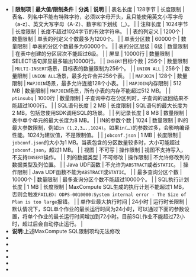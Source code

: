 - | **限制项** | **最大值/限制条件** | **分类** | **说明** |
  | 表名长度 | 128字节 | 长度限制 | 表名、列名中不能有特殊字符，必须以字母开头，且只能使用英文小写字母（a-z）、英文大写字母（A-Z）、数字和下划线（_）。 |
  | 注释长度 | 1024字节 | 长度限制 | 长度不超过1024字节的有效字符串。 |
  | 表的列定义 | 1200个 | 数量限制 | 单表的列定义个数最多为1200个。 |
  | 单表分区数 | 60000个 | 数量限制 | 单表的分区个数最多为60000个。 |
  | 表的分区层级 | 6级 | 数量限制 | 在表中创建的分区层次不能超过6级。 |
  | 屏显 | 10000行 | 数量限制 | SELECT语句屏显最多输出10000行。 |
  | `INSERT`目标个数 | 256个 | 数量限制 | `MULTI-INSERT`场景，目标表的数量限制为256个。 |
  | `UNION ALL` | 256个 | 数量限制 | `UNION ALL`场景，最多允许合并256个表。 |
  | `MAPJOIN` | 128个 | 数量限制 | `MAPJOIN`场景，最多允许连接128个小表。 |
  | `MAPJOIN`内存限制 | 512 MB | 数量限制 | `MAPJOIN`场景，所有小表的内存不能超过512 MB。 |
  | `ptinsubq` | 1000行 | 数量限制 | 子查询中存在分区列时，子查询的返回结果不能超过1000行。 |
  | SQL语句长度 | 2 MB | 长度限制 | SQL语句的最大长度为2 MB。包括您使用SDK调用SQL的场景。 |
  | 列记录长度 | 8 MB | 数量限制 | 表中单个单元的最大长度为8 MB。 |
  | IN的参数个数 | 1024 | 数量限制 | IN的最大参数限制，例如`in (1,2,3….,1024)`。如果`in(…)`的参数过多，会影响编译性能。1024为建议值，不是限制值。 |
  | `jobconf.json` | 1 MB | 长度限制 | `jobconf.json`的大小为1 MB。当表包含的分区数量较多时，大小可能超过`jobconf.json`，超过1 MB。 |
  | 视图 | 不可写 | 操作限制 | 视图不支持写入，不支持`INSERT`操作。 |
  | 列的数据类型 | 不可修改 | 操作限制 | 不允许修改列的数据类型及列位置。 |
  | Java UDF函数 | 不允许为`ABSTRACT`或者`STATIC`。 | 操作限制 | Java UDF函数不能为`ABSTRACT`或`STATIC`。 |
  | 最多查询分区个数 | 10000个 | 数量限制 | 最多查询分区个数不能超过10000个。 |
  | SQL执行计划长度 | 1 MB | 长度限制 | MaxCompute SQL生成的执行计划不能超过1 MB，否则会触发`FAILED: ODPS-0010000:System internal error - The Size of Plan is too large`报错。 |
  | 单作业最大执行时间 | 24小时 | 运行时长限制 | 默认情况下，SQL单个作业的最长运行时间为24小时，可以通过下面的参数设置，将单个作业的最长运行时间增加到72小时。目前SQL作业不能超过72小时，超过后会自动停止运行。 |
- **说明**:上述MaxCompute SQL限制项均无法修改
-
-
-
-
-
-